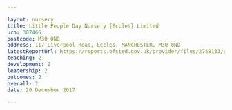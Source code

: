 ```yaml
---

layout: nursery
title: Little People Day Nursery {Eccles} Limited
urn: 307466
postcode: M30 0ND
address: 117 Liverpool Road, Eccles, MANCHESTER, M30 0ND
latestReportUrl: https://reports.ofsted.gov.uk/provider/files/2748133/urn/307466.pdf
teaching: 2
development: 2
leadership: 2
outcomes: 2
overall: 2
date: 20 December 2017

---
```

